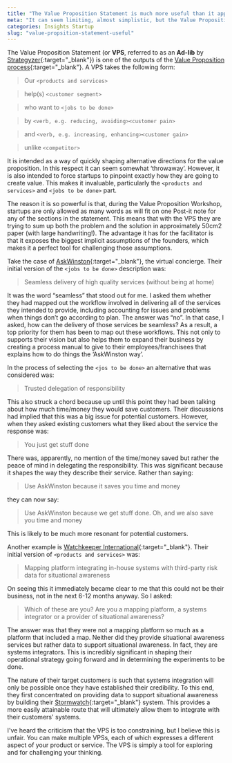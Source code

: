 ```yaml
---
title: "The Value Proposition Statement is much more useful than it appears"
meta: "It can seem limiting, almost simplistic, but the Value Proposition Statement can be very useful in concentrating the mind and achieving clarity."
categories: Insights Startup
slug: "value-propsition-statement-useful"
---
```

The Value Proposition Statement (or **VPS**, referred to as an **Ad-lib** by [Strategyzer](https://www.strategyzer.com/){:target="_blank"}) is one of the outputs of the [Value Proposition process](https://www.strategyzer.com/canvas/value-proposition-canvas){:target="_blank"}.
A VPS takes the following form:

> Our `<products and services>`

> help(s) `<customer segment>`

> who want to `<jobs to be done>`

> by `<verb, e.g. reducing, avoiding><customer pain>`

> and `<verb, e.g. increasing, enhancing><customer gain>`

> unlike `<competitor>`

It is intended as a way of quickly shaping alternative directions for the value proposition.  In this respect it can seem somewhat ‘throwaway’.  However, it is also intended to force startups to pinpoint exactly how they are going to create value.  This makes it invaluable, particularly the `<products and services>` and `<jobs to be done>` part.

The reason it is so powerful is that, during the Value Proposition Workshop, startups are only allowed as many words as will fit on one Post-it note for any of the sections in the statement.  This means that with the VPS they are trying to sum up both the problem and the solution in approximately 50cm2 paper (with large handwriting!).  The advantage it has for the facilitator is that it exposes the biggest implicit assumptions of the founders, which makes it a perfect tool for challenging those assumptions.

Take the case of [AskWinston](https://askwinston.io/){:target="_blank"}, the virtual concierge.  Their initial version of the `<jobs to be done>` description was:

> Seamless delivery of high quality services (without being at home)

It was the word “seamless” that stood out for me.  I asked them whether they had mapped out the workflow involved in delivering all of the services they intended to provide, including accounting for issues and problems when things don’t go according to plan. The answer was “no”.  In that case, I asked, how can the delivery of those services be seamless?  As a result, a top priority for them has been to map out these workflows.  This not only to supports their vision but also helps them to expand their business by creating a process manual to give to their employees/franchisees that explains how to do things the ‘AskWinston way’.

In the process of selecting the `<jos to be done>` an alternative that was considered was:

> Trusted delegation of responsibility

This also struck a chord because up until this point they had been talking about how much time/money they would save customers.  Their discussions had implied that this was a big issue for potential customers.  However, when they asked existing customers what they liked about the service the response was:

> You just get stuff done

There was, apparently, no mention of the time/money saved but rather the peace of mind in delegating the responsibility.  This was significant because it shapes the way they describe their service.  Rather than saying:

> Use AskWinston because it saves you time and money

they can now say:

> Use AskWinston because we get stuff done.  Oh, and we also save you time and money
 
 This is likely to be much more resonant for potential customers.

Another example is [Watchkeeper International](https://www.watchkeeperintl.com/){:target="_blank"}.  Their initial version of `<products and services>` was:

> Mapping platform integrating in-house systems with third-party risk data for situational awareness

On seeing this it immediately became clear to me that this could not be their business, not in the next 6-12 months anyway.  So I asked:

> Which of these are you? Are you a mapping platform, a systems integrator or a provider of situational awareness?

The answer was that they were not a mapping platform so much as a platform that included a map.  Neither did they provide situational awareness services but rather data to support situational awareness.  In fact, they are systems integrators.  This is incredibly significant in shaping their operational strategy going forward and in determining the experiments to be done.

The nature of their target customers is such that systems integration will only be possible once they have established their credibility.  To this end, they first concentrated on providing data to support situational awareness by building their [Stormwatch](https://www.watchkeeperintl.com/stormwatch){:target="_blank"} system.  This provides a more easily attainable route that will ultimately allow them to integrate with their customers' systems.

I've heard the criticism that the VPS is too constraining, but I believe this is unfair.  You can make multiple VPSs, each of which expresses a different aspect of your product or service. The VPS is simply a tool for exploring and for challenging your thinking.
